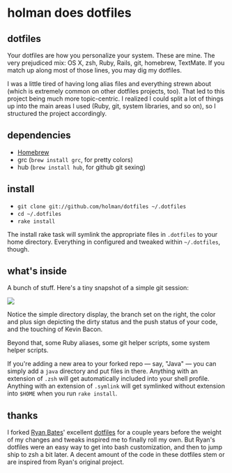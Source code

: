 # holman does dotfiles

## dotfiles

Your dotfiles are how you personalize your system. These are mine. The very prejudiced mix: OS X, zsh, Ruby, Rails, git, homebrew, TextMate. If you match up along most of those lines, you may dig my dotfiles.

I was a little tired of having long alias files and everything strewn about (which is extremely common on other dotfiles projects, too). That led to this project being much more topic-centric. I realized I could split a lot of things up into the main areas I used (Ruby, git, system libraries, and so on), so I structured the project accordingly.

## dependencies

- [Homebrew](http://github.com/mxcl/homebrew)
- grc (`brew install grc`, for pretty colors)
- hub (`brew install hub`, for github git sexing)

## install

- `git clone git://github.com/holman/dotfiles ~/.dotfiles`
- `cd ~/.dotfiles`
- `rake install`

The install rake task will symlink the appropriate files in `.dotfiles` to your home directory. Everything in configured and tweaked within `~/.dotfiles`, though.

## what's inside

A bunch of stuff. Here's a tiny snapshot of a simple git session:

<img src="http://cl.ly/WNz/content" />

Notice the simple directory display, the branch set on the right, the color and plus sign depicting the dirty status and the push status of your code, and the touching of Kevin Bacon.

Beyond that, some Ruby aliases, some git helper scripts, some system helper scripts.

If you're adding a new area to your forked repo — say, "Java" — you can simply add a `java` directory and put files in there. Anything with an extension of `.zsh` will get automatically included into your shell profile. Anything with an extension of `.symlink` will get symlinked without extension into `$HOME` when you run `rake install`.

## thanks

I forked [Ryan Bates](http://github.com/ryanb)' excellent [dotfiles](http://github.com/ryanb/dotfiles) for a couple years before the weight of my changes and tweaks inspired me to finally roll my own. But Ryan's dotfiles were an easy way to get into bash customization, and then to jump ship to zsh a bit later. A decent amount of the code in these dotfiles stem or are inspired from Ryan's original project.